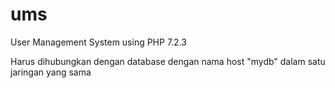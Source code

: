 # ums
User Management System using PHP 7.2.3

Harus dihubungkan dengan database dengan nama host "mydb" dalam satu jaringan yang sama
